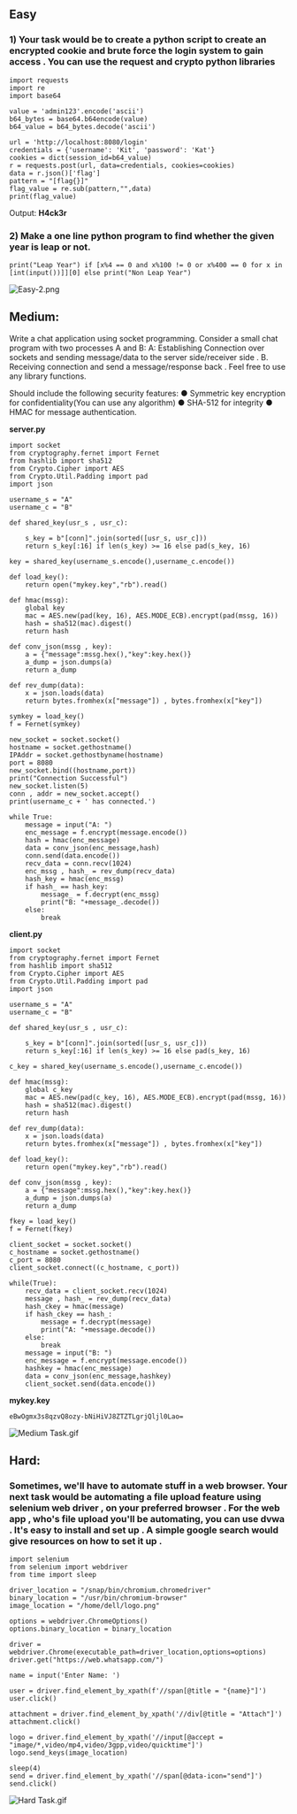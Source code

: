 ## Easy

### 1) Your task would be to create a python script to create an encrypted cookie and brute force the login system to gain access . You can use the request and crypto python libraries

```text
import requests
import re
import base64

value = 'admin123'.encode('ascii')
b64_bytes = base64.b64encode(value)
b64_value = b64_bytes.decode('ascii')

url = 'http://localhost:8080/login'
credentials = {'username': 'Kit', 'password': 'Kat'}
cookies = dict(session_id=b64_value)
r = requests.post(url, data=credentials, cookies=cookies)
data = r.json()['flag']
pattern = "[flag{}]"
flag_value = re.sub(pattern,"",data)
print(flag_value)
```
Output: **H4ck3r** <br />

### 2) Make a one line python program to find whether the given year is leap or not.

```text
print("Leap Year") if [x%4 == 0 and x%100 != 0 or x%400 == 0 for x in [int(input())]][0] else print("Non Leap Year")
```
![Easy-2.png](https://raw.githubusercontent.com/rSrikesh/bi0s-tasks/main/Pentest%20Tasks/Python%20Tasks/Screenshots/Easy-2.png)

## Medium:

Write a chat application using socket programming. Consider a small chat program with two processes A and B: A: Establishing Connection over sockets and sending message/data to the server side/receiver side . B. Receiving connection and send a message/response back . Feel free to use any library functions.

Should include the following security features: ● Symmetric key encryption for confidentiality(You can use any algorithm) ● SHA-512 for integrity ● HMAC for message authentication.

**server.py**

```text
import socket
from cryptography.fernet import Fernet
from hashlib import sha512
from Crypto.Cipher import AES
from Crypto.Util.Padding import pad
import json

username_s = "A"
username_c = "B"

def shared_key(usr_s , usr_c):

    s_key = b"[conn]".join(sorted([usr_s, usr_c]))
    return s_key[:16] if len(s_key) >= 16 else pad(s_key, 16)

key = shared_key(username_s.encode(),username_c.encode())

def load_key():
    return open("mykey.key","rb").read()

def hmac(mssg):
    global key
    mac = AES.new(pad(key, 16), AES.MODE_ECB).encrypt(pad(mssg, 16))
    hash = sha512(mac).digest()
    return hash

def conv_json(mssg , key):
    a = {"message":mssg.hex(),"key":key.hex()}
    a_dump = json.dumps(a)
    return a_dump

def rev_dump(data):
    x = json.loads(data)
    return bytes.fromhex(x["message"]) , bytes.fromhex(x["key"])

symkey = load_key()
f = Fernet(symkey)

new_socket = socket.socket()
hostname = socket.gethostname()
IPAddr = socket.gethostbyname(hostname)
port = 8080
new_socket.bind((hostname,port))
print("Connection Successful")
new_socket.listen(5)
conn , addr = new_socket.accept()
print(username_c + ' has connected.')

while True:
    message = input("A: ")
    enc_message = f.encrypt(message.encode())
    hash = hmac(enc_message)
    data = conv_json(enc_message,hash)
    conn.send(data.encode())
    recv_data = conn.recv(1024)
    enc_mssg , hash_ = rev_dump(recv_data)
    hash_key = hmac(enc_mssg)
    if hash_ == hash_key:
        message_ = f.decrypt(enc_mssg)
        print("B: "+message_.decode())
    else:
        break

```

**client.py**

```text
import socket
from cryptography.fernet import Fernet
from hashlib import sha512
from Crypto.Cipher import AES
from Crypto.Util.Padding import pad
import json

username_s = "A"
username_c = "B"

def shared_key(usr_s , usr_c):

    s_key = b"[conn]".join(sorted([usr_s, usr_c]))
    return s_key[:16] if len(s_key) >= 16 else pad(s_key, 16)

c_key = shared_key(username_s.encode(),username_c.encode())

def hmac(mssg):
    global c_key 
    mac = AES.new(pad(c_key, 16), AES.MODE_ECB).encrypt(pad(mssg, 16))
    hash = sha512(mac).digest()
    return hash

def rev_dump(data):
    x = json.loads(data)
    return bytes.fromhex(x["message"]) , bytes.fromhex(x["key"])
 
def load_key():
    return open("mykey.key","rb").read()

def conv_json(mssg , key):
    a = {"message":mssg.hex(),"key":key.hex()}
    a_dump = json.dumps(a)
    return a_dump
    
fkey = load_key()
f = Fernet(fkey)

client_socket = socket.socket()
c_hostname = socket.gethostname()
c_port = 8080
client_socket.connect((c_hostname, c_port))

while(True):
    recv_data = client_socket.recv(1024)
    message , hash_ = rev_dump(recv_data)
    hash_ckey = hmac(message)
    if hash_ckey == hash_:
        message = f.decrypt(message)
        print("A: "+message.decode())
    else:
        break
    message = input("B: ")
    enc_message = f.encrypt(message.encode())
    hashkey = hmac(enc_message)
    data = conv_json(enc_message,hashkey)
    client_socket.send(data.encode())
```

**mykey.key**

```text
eBwOgmx3s8qzvQ8ozy-bNiHiVJ8ZTZTLgrjQljl0Lao=
```

![Medium Task.gif](https://raw.githubusercontent.com/rSrikesh/bi0s-tasks/main/Pentest%20Tasks/Python%20Tasks/Screenshots/Medium%20Task.gif)

## Hard:

### Sometimes, we'll have to automate stuff in a web browser. Your next task would be automating a file upload feature using selenium web driver , on your preferred browser . For the web app , who's file upload you'll be automating, you can use dvwa . It's easy to install and set up . A simple google search would give resources on how to set it up .

```text
import selenium
from selenium import webdriver
from time import sleep

driver_location = "/snap/bin/chromium.chromedriver"
binary_location = "/usr/bin/chromium-browser"
image_location = "/home/dell/logo.png"

options = webdriver.ChromeOptions()
options.binary_location = binary_location

driver = webdriver.Chrome(executable_path=driver_location,options=options)
driver.get("https://web.whatsapp.com/")

name = input('Enter Name: ')

user = driver.find_element_by_xpath(f'//span[@title = "{name}"]')
user.click()

attachment = driver.find_element_by_xpath('//div[@title = "Attach"]')
attachment.click()

logo = driver.find_element_by_xpath('//input[@accept = "image/*,video/mp4,video/3gpp,video/quicktime"]')
logo.send_keys(image_location)

sleep(4)
send = driver.find_element_by_xpath('//span[@data-icon="send"]')
send.click()
```

![Hard Task.gif](https://raw.githubusercontent.com/rSrikesh/bi0s-tasks/main/Pentest%20Tasks/Python%20Tasks/Screenshots/Hard%20Task.gif)
